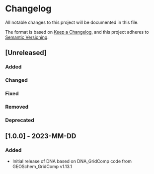# Changelog

All notable changes to this project will be documented in this file.

The format is based on [Keep a Changelog](https://keepachangelog.com/en/1.0.0/),
and this project adheres to [Semantic Versioning](https://semver.org/spec/v2.0.0.html).

## [Unreleased]

### Added

### Changed

### Fixed

### Removed

### Deprecated

## [1.0.0] - 2023-MM-DD

### Added

- Initial release of DNA based on DNA_GridComp code from GEOSchem_GridComp v1.13.1
